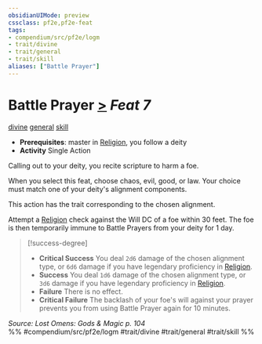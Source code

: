 ```yaml
---
obsidianUIMode: preview
cssclass: pf2e,pf2e-feat
tags:
- compendium/src/pf2e/logm
- trait/divine
- trait/general
- trait/skill
aliases: ["Battle Prayer"]
---
```

# Battle Prayer  [>](rules/core-rulebook/chapter-9-playing-the-game.md#Actions "Single Action") *Feat 7*  
[divine](rules/traits/divine.md "Divine Tradition Trait")  [general](rules/traits/general.md "General Feat Trait")  [skill](rules/traits/skill.md "Skill Feat Trait")  

- **Prerequisites**: master in [Religion](compendium/skills.md#Religion), you follow a deity
- **Activity** Single Action

Calling out to your deity, you recite scripture to harm a foe.

When you select this feat, choose chaos, evil, good, or law. Your choice must match one of your deity's alignment components.

This action has the trait corresponding to the chosen alignment.

Attempt a [Religion](compendium/skills.md#Religion) check against the Will DC of a foe within 30 feet. The foe is then temporarily immune to Battle Prayers from your deity for 1 day.

> [!success-degree] 
> - **Critical Success** You deal `2d6` damage of the chosen alignment type, or `6d6` damage if you have legendary proficiency in [Religion](compendium/skills.md#Religion).
> - **Success** You deal `1d6` damage of the chosen alignment type, or `3d6` damage if you have legendary proficiency in [Religion](compendium/skills.md#Religion).
> - **Failure** There is no effect.
> - **Critical Failure** The backlash of your foe's will against your prayer prevents you from using Battle Prayer again for 10 minutes.

*Source: Lost Omens: Gods & Magic p. 104*  
%% #compendium/src/pf2e/logm #trait/divine #trait/general #trait/skill %%